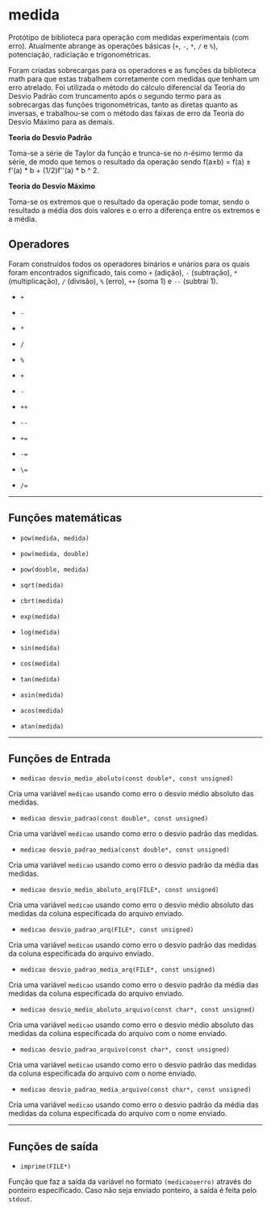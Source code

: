 # medida
 Protótipo de biblioteca para operação com medidas
 experimentais (com erro). Atualmente abrange as operações
 básicas (`+`, `-`, `*`, `/` e `%`), potenciação,
 radiciação e trigonométricas.  

 Foram criadas sobrecargas para os operadores e  as funções
 da biblioteca math para que estas trabalhem corretamente
 com medidas que tenham um erro atrelado. Foi utilizada o
 método do cálculo diferencial da Teoria do Desvio Padrão
 com truncamento após o segundo termo para as sobrecargas
 das funções trigonométricas, tanto as diretas quanto as
 inversas, e trabalhou-se com o método das faixas de erro
 da Teoria do Desvio Máximo para as demais.  

 **Teoria do Desvio Padrão**

 Toma-se a série de Taylor da função e trunca-se no
 *n*-ésimo termo da série, de modo que temos o resultado da
 operação sendo f(a±b) = f(a) ± f'(a) \* b + (1/2)f''(a) \*
 b ^ 2.

 **Teoria do Desvio Máximo**

 Toma-se os extremos que o resultado da operação pode
 tomar, sendo o resultado a média dos dois valores e o erro
 a diferença entre os extremos e a média.

## Operadores

  Foram construídos todos os operadores binários e unários
  para os quais foram encontrados significado, tais como
  `+` (adição), `-` (subtração), `*` (multiplicação), `/`
  (divisão), `%` (erro), `++` (soma 1) e `--` (subtrai 1).

 - `+`

 - `-`

 - `*`

 - `/`

 - `%`

 - `+`

 - `-`

 - `++`

 - `--`

 - `+=`

 - `-=`

 - `\=`

 - `/=`

---

## Funções matemáticas

 - `pow(medida, medida)`

 - `pow(medida, double)`

 - `pow(double, medida)`

 - `sqrt(medida)`

 - `cbrt(medida)`

 - `exp(medida)`

 - `log(medida)`

 - `sin(medida)`

 - `cos(medida)`

 - `tan(medida)`

 - `asin(medida)`

 - `acos(medida)`

 - `atan(medida)`

---

## Funções de Entrada

 - `medicao desvio_medio_aboluto(const double*, const unsigned)`

 Cria uma variável `medicao` usando como erro o desvio
 médio absoluto das medidas.

 - `medicao desvio_padrao(const double*, const unsigned)`

 Cria uma variável `medicao` usando como erro o desvio
 padrão das medidas.

 - `medicao desvio_padrao_media(const double*, const unsigned)`

 Cria uma variável `medicao` usando como erro o desvio
 padrão da média das medidas.

 - `medicao desvio_medio_aboluto_arq(FILE*, const unsigned)`

 Cria uma variável `medicao` usando como erro o desvio
 médio absoluto das medidas da coluna especificada do
 arquivo enviado.

 - `medicao desvio_padrao_arq(FILE*, const unsigned)`

 Cria uma variável `medicao` usando como erro o desvio
 padrão das medidas da coluna especificada do arquivo
 enviado.

 - `medicao desvio_padrao_media_arq(FILE*, const unsigned)`

 Cria uma variável `medicao` usando como erro o desvio
 padrão da média das medidas da coluna especificada do
 arquivo enviado.

 - `medicao desvio_medio_aboluto_arquivo(const char*, const unsigned)`

 Cria uma variável `medicao` usando como erro o desvio
 médio absoluto das medidas da coluna especificada do
 arquivo com o nome enviado.

 - `medicao desvio_padrao_arquivo(const char*, const unsigned)`

 Cria uma variável `medicao` usando como erro o desvio
 padrão das medidas da coluna especificada do arquivo com o
 nome enviado.

 - `medicao desvio_padrao_media_arquivo(const char*, const unsigned)`

 Cria uma variável `medicao` usando como erro o desvio
 padrão da média das medidas da coluna especificada do
 arquivo com o nome enviado.

---

## Funções de saída

 - `imprime(FILE*)`

  Função que faz a saída da variável no formato
  `(medicao±erro)` através do ponteiro especificado. Caso
  não seja enviado ponteiro, a saída é feita pelo `stdout`.  
